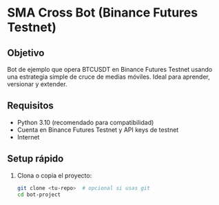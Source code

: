 # SMA Cross Bot (Binance Futures Testnet)

## Objetivo

Bot de ejemplo que opera BTCUSDT en Binance Futures Testnet usando una estrategia simple de cruce de medias móviles. Ideal para aprender, versionar y extender.

## Requisitos

- Python 3.10 (recomendado para compatibilidad)
- Cuenta en Binance Futures Testnet y API keys de testnet
- Internet

## Setup rápido

1. Clona o copia el proyecto:
   ```bash
   git clone <tu-repo>  # opcional si usas git
   cd bot-project
   ```
